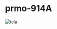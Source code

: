 # prmo-914A
 
![tela](https://user-images.githubusercontent.com/111235101/192114852-2fec802f-1d81-417b-82ad-1eb268552a8b.png)
